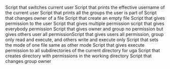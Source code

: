 Script that switches current user
Script that prints the effective username of the current user
Script that prints all the groups the user is part of
Script that changes owner of a file
Script that create an empty file
Script that gives permission to the user
Script that gives multiple permission
script that gives everybody permission
Script that gives owner and group no permission but gives others user all permissionScript that gives users all permission, group only read and execute, and others write and execute only
Script that sets the mode of one file same as other mode 
Script that gives execute permission to all subdirectories of the current directory for uga
Script that creates directory with permissions in the working directory
Script that changes group owner

